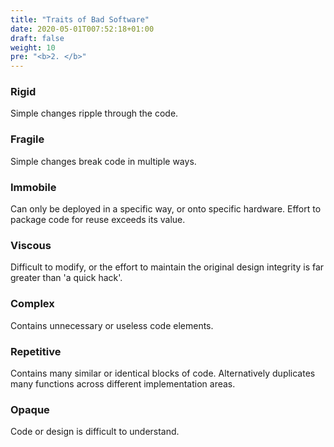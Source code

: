 ```yaml
---
title: "Traits of Bad Software"
date: 2020-05-01T007:52:18+01:00
draft: false
weight: 10
pre: "<b>2. </b>"
---
```


### Rigid

Simple changes ripple through the code.

### Fragile

Simple changes break code in multiple ways.

### Immobile

Can only be deployed in a specific way, or onto specific hardware.  Effort to package code for reuse exceeds its value.

### Viscous

Difficult to modify, or the effort to maintain the original design integrity is far greater than 'a quick hack'.

### Complex

Contains unnecessary or useless code elements.

### Repetitive

Contains many similar or identical blocks of code.  Alternatively duplicates many functions across different implementation areas.

### Opaque

Code or design is difficult to understand.
